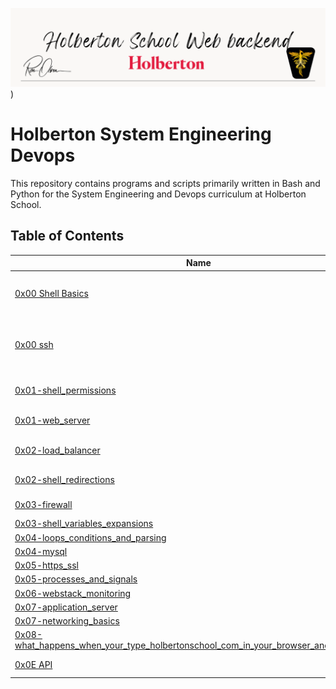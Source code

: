![Dev Op Banner](https://github.com/ronroeandassociates/assets/raw/master/images/hswb_banner.png))

# Holberton System Engineering Devops

This repository contains programs and scripts primarily written in Bash and Python for the System Engineering and Devops curriculum at Holberton School.

## Table of Contents

| Name                                                                                                                                                                                                                                                                | Description                                    |
| ------------------------------------------------------------------------------------------------------------------------------------------------------------------------------------------------------------------------------------------------------------------- | ---------------------------------------------- |
| [0x00 Shell Basics](https://github.com/ronroeandassociates/holberton-system_engineering-devops/tree/master/0x00-shell_basics)                                                                                                                                       | Simple file manipulation and folder navigation |
| [0x00 ssh](https://github.com/ronroeandassociates/holberton-system_engineering-devops/tree/master/0x00-ssh)                                                                                                                                                         | setting up the NGINX server on the WEB servers |
| [0x01-shell_permissions](https://github.com/ronroeandassociates/holberton-system_engineering-devops/tree/master/0x01-shell_permissions)                                                                                                                             | Learning to set permisions                     |
| [0x01-web_server](https://github.com/ronroeandassociates/holberton-system_engineering-devops/tree/master/0x01-web_server)                                                                                                                                           | setting up servers                             |
| [0x02-load_balancer](https://github.com/ronroeandassociates/holberton-system_engineering-devops/tree/master/0x02-load_balancer)                                                                                                                                     | setting up load balancer                       |
| [0x02-shell_redirections](https://github.com/ronroeandassociates/holberton-system_engineering-devops/tree/master/0x02-shell_redirections)                                                                                                                           | trying for redirection                         |
| [0x03-firewall](https://github.com/ronroeandassociates/holberton-system_engineering-devops/tree/master/0x03-firewall)                                                                                                                                               | attempt at firewalls                           |
| [0x03-shell_variables_expansions](https://github.com/ronroeandassociates/holberton-system_engineering-devops/tree/master/0x03-shell_variables_expansions)                                                                                                           |
| [0x04-loops_conditions_and_parsing](https://github.com/ronroeandassociates/holberton-system_engineering-devops/tree/master/0x04-loops_conditions_and_parsing)                                                                                                       |
| [0x04-mysql](https://github.com/ronroeandassociates/holberton-system_engineering-devops/tree/master/0x04-mysql)                                                                                                                                                     |
| [0x05-https_ssl](https://github.com/ronroeandassociates/holberton-system_engineering-devops/tree/master/0x05-https_ssl)                                                                                                                                             |
| [0x05-processes_and_signals](https://github.com/ronroeandassociates/holberton-system_engineering-devops/tree/master/0x05-processes_and_signals)                                                                                                                     |
| [0x06-webstack_monitoring](https://github.com/ronroeandassociates/holberton-system_engineering-devops/tree/master/0x06-webstack_monitoring)                                                                                                                         |
| [0x07-application_server](https://github.com/ronroeandassociates/holberton-system_engineering-devops/tree/master/0x07-application_server)                                                                                                                           |
| [0x07-networking_basics](https://github.com/ronroeandassociates/holberton-system_engineering-devops/tree/master/0x07-networking_basics)                                                                                                                             |
| [0x08-what_happens_when_your_type_holbertonschool_com_in_your_browser_and_press_enter](https://github.com/ronroeandassociates/holberton-system_engineering-devops/tree/master/0x08-what_happens_when_your_type_holbertonschool_com_in_your_browser_and_press_enter) |
| [0x0E API](https://github.com/ronroeandassociates/holberton-system_engineering-devops/tree/master/0x0E-api)                                                                                                                                                         | setting up API                                 |

